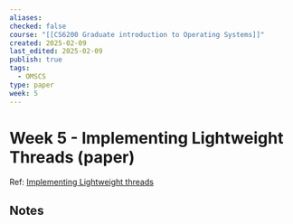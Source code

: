 ```yaml
---
aliases: 
checked: false
course: "[[CS6200 Graduate introduction to Operating Systems]]"
created: 2025-02-09
last_edited: 2025-02-09
publish: true
tags:
  - OMSCS
type: paper
week: 5
---
```

# Week 5 - Implementing Lightweight Threads (paper)

Ref: [Implementing Lightweight threads](https://s3.amazonaws.com/content.udacity-data.com/courses/ud923/references/ud923-stein-shah-paper.pdf)

## Notes

